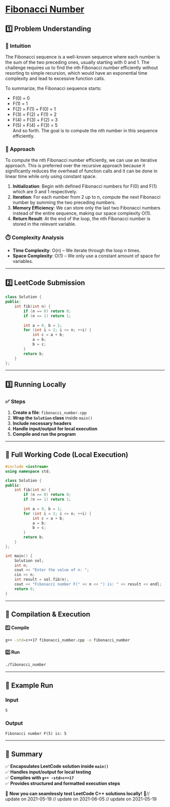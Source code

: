 # **[Fibonacci Number](https://leetcode.com/problems/fibonacci-number/description/)**  

## **1️⃣ Problem Understanding**  
### **📌 Intuition**  
The Fibonacci sequence is a well-known sequence where each number is the sum of the two preceding ones, usually starting with 0 and 1. The challenge requires us to find the nth Fibonacci number efficiently without resorting to simple recursion, which would have an exponential time complexity and lead to excessive function calls.

To summarize, the Fibonacci sequence starts:  
- F(0) = 0  
- F(1) = 1  
- F(2) = F(1) + F(0) = 1  
- F(3) = F(2) + F(1) = 2  
- F(4) = F(3) + F(2) = 3  
- F(5) = F(4) + F(3) = 5  
And so forth. The goal is to compute the nth number in this sequence efficiently.

### **🚀 Approach**  
To compute the nth Fibonacci number efficiently, we can use an iterative approach. This is preferred over the recursive approach because it significantly reduces the overhead of function calls and it can be done in linear time while only using constant space.

1. **Initialization**: Begin with defined Fibonacci numbers for F(0) and F(1) which are 0 and 1 respectively.
2. **Iteration**: For each number from 2 up to n, compute the next Fibonacci number by summing the two preceding numbers.
3. **Memory Efficiency**: We can store only the last two Fibonacci numbers instead of the entire sequence, making our space complexity O(1).
4. **Return Result**: At the end of the loop, the nth Fibonacci number is stored in the relevant variable.

### **⏱️ Complexity Analysis**  
- **Time Complexity**: O(n) – We iterate through the loop n times.  
- **Space Complexity**: O(1) – We only use a constant amount of space for variables.

---  

## **2️⃣ LeetCode Submission**  
```cpp
class Solution {
public:
    int fib(int n) {
        if (n == 0) return 0;
        if (n == 1) return 1;
        
        int a = 0, b = 1;
        for (int i = 2; i <= n; ++i) {
            int c = a + b;
            a = b;
            b = c;
        }
        return b;
    }
};
```  

---  

## **3️⃣ Running Locally**  
### **✅ Steps**  
1. **Create a file**: `fibonacci_number.cpp`  
2. **Wrap the `Solution` class** inside `main()`  
3. **Include necessary headers**  
4. **Handle input/output for local execution**  
5. **Compile and run the program**  

---  

## **📝 Full Working Code (Local Execution)**  
```cpp
#include <iostream>
using namespace std;

class Solution {
public:
    int fib(int n) {
        if (n == 0) return 0;
        if (n == 1) return 1;
        
        int a = 0, b = 1;
        for (int i = 2; i <= n; ++i) {
            int c = a + b;
            a = b;
            b = c;
        }
        return b;
    }
};

int main() {
    Solution sol;
    int n;
    cout << "Enter the value of n: ";
    cin >> n;
    int result = sol.fib(n);
    cout << "Fibonacci number F(" << n << ") is: " << result << endl;
    return 0;
}
```  

---  

## **🔧 Compilation & Execution**  
#### **1️⃣ Compile**  
```bash
g++ -std=c++17 fibonacci_number.cpp -o fibonacci_number
```  

#### **2️⃣ Run**  
```bash
./fibonacci_number
```  

---  

## **🎯 Example Run**  
### **Input**  
```
5
```  
### **Output**  
```
Fibonacci number F(5) is: 5
```  

---  

## **📌 Summary**  
✅ **Encapsulates LeetCode solution inside `main()`**  
✅ **Handles input/output for local testing**  
✅ **Compiles with `g++ -std=c++17`**  
✅ **Provides structured and formatted execution steps**  

🚀 **Now you can seamlessly test LeetCode C++ solutions locally!** 🚀// update on 2021-05-19
// update on 2021-06-05
// update on 2021-05-19
